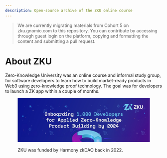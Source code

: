 ```yaml
---
description: Open-source archive of the ZKU online course
---
```


> We are currently migrating materials from Cohort 5 on zku.gnomio.com to this repository. You can contribute by accessing through guest login on the platform, copying and formatting the content and submitting a pull request.

# About ZKU

Zero-Knowledge University was an online course and informal study group, for software developers to learn how to build market-ready products in Web3 using zero-knowledge proof technology. The goal was for developers to launch a ZK app within a couple of months.

<figure><img src=".gitbook/assets/ZKU.jpeg" alt=""><figcaption><p>ZKU was funded by Harmony zkDAO back in 2022.</p></figcaption></figure>

